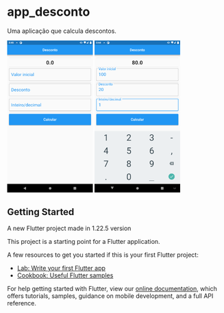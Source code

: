 # app_desconto

Uma aplicação que calcula descontos.

<p float="left">
  <img src="https://github.com/DavidCarrilho/app_desconto/blob/85024982feb08be5a9c6be98cc47d00aeb598377/screenshot/Screenshot_1633405559.png" width="200" />
  <img src="https://github.com/DavidCarrilho/app_desconto/blob/85024982feb08be5a9c6be98cc47d00aeb598377/screenshot/Screenshot_1633405486.png" width="200" />
</p>

## Getting Started

A new Flutter project made in 1.22.5 version

This project is a starting point for a Flutter application.

A few resources to get you started if this is your first Flutter project:

- [Lab: Write your first Flutter app](https://flutter.dev/docs/get-started/codelab)
- [Cookbook: Useful Flutter samples](https://flutter.dev/docs/cookbook)

For help getting started with Flutter, view our
[online documentation](https://flutter.dev/docs), which offers tutorials,
samples, guidance on mobile development, and a full API reference.
